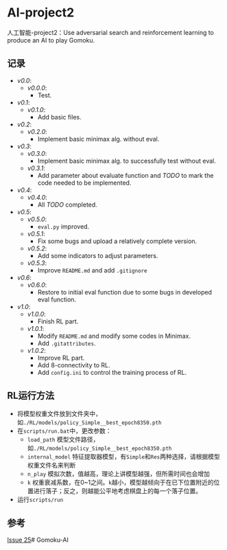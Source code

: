 # AI-project2

人工智能-project2：Use adversarial search and reinforcement  learning to produce an AI to play Gomoku.

## 记录

- *v0.0*:
  - *v0.0.0*: 
    - Test. 
- *v0.1*: 
  - *v0.1.0*: 
    - Add basic files.
- *v0.2*:  
  - *v0.2.0*: 
    - Implement basic minimax alg. without eval.  
- *v0.3*:
  - *v0.3.0*: 
    - Implement basic minimax alg. to successfully test without eval.  
  - *v0.3.1*: 
    - Add parameter about evaluate function and *TODO* to mark the code needed to be implemented.
- *v0.4*:
  - *v0.4.0*: 
    - All *TODO* completed.
- *v0.5*:
  - *v0.5.0*: 
    - `eval.py` improved.
  - *v0.5.1*: 
    - Fix some bugs and upload a relatively complete version.
  - *v0.5.2*: 
    - Add some indicators to adjust parameters.
  - *v0.5.3*:
    - Improve `README.md` and add `.gitignore`
- *v0.6*:
  - *v0.6.0*:
    - Restore to initial eval function due to some bugs in developed eval function.
- *v1.0*:
  - *v1.0.0*:
    - Finish RL part.
  - *v1.0.1*:
    - Modify `README.md` and modify some codes in Minimax.
    - Add `.gitattributes`.
  - *v1.0.2*:
    - Improve RL part.
    - Add 8-connectivity to RL.
    - Add `config.ini` to control the training process of RL.

## RL运行方法
- 将模型权重文件放到文件夹中，如`./RL/models/policy_Simple__best_epoch8350.pth`
- 在`scripts/run.bat`中，更改参数：
  - `load_path` 模型文件路径，如`./RL/models/policy_Simple__best_epoch8350.pth`
  - `internal_model` 特征提取器模型，有`Simple`和`Res`两种选择，请根据模型权重文件名来判断
  - `n_play` 模拟次数，值越高，理论上讲模型越强，但所需时间也会增加
  - `k` 权重衰减系数，在0~1之间。`k`越小，模型越倾向于在已下位置附近的位置进行落子；反之，则越能公平地考虑棋盘上的每一个落子位置。
- 运行`scripts/run`

## 参考
[Issue 25](https://github.com/junxiaosong/AlphaZero_Gomoku/issues/25)#   G o m o k u - A I  
 